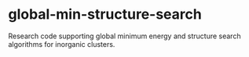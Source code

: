 # global-min-structure-search
Research code supporting global minimum energy and structure search algorithms for inorganic clusters.
